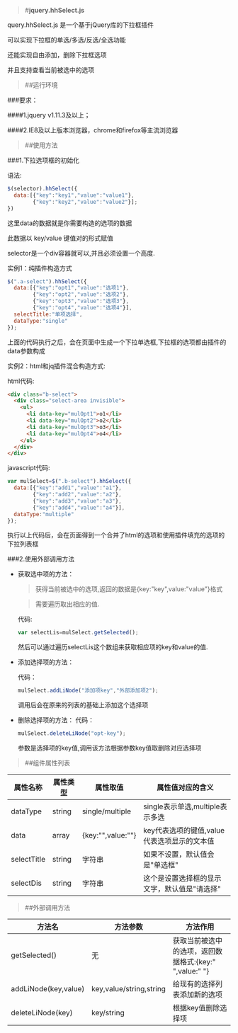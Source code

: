 >#**jquery.hhSelect.js**

query.hhSelect.js 是一个基于jQuery库的下拉框插件

可以实现下拉框的单选/多选/反选/全选功能

还能实现自由添加，删除下拉框选项

并且支持查看当前被选中的选项


>##运行环境


###要求：

####1.jquery v1.11.3及以上；

####2.IE8及以上版本浏览器，chrome和firefox等主流浏览器

>##使用方法

###1.下拉选项框的初始化

语法:
```javascript
$(selector).hhSelect({
  data:[{"key":"key1","value":"value1"},
        {"key":"key2","value":"value2"}];
})
```
这里data的数据就是你需要构造的选项的数据

此数据以 key/value 键值对的形式赋值

selector是一个div容器就可以,并且必须设置一个高度.

实例1：纯插件构造方式

```javascript
$(".a-select").hhSelect({
  data:[{"key":"opt1","value":"选项1"},
        {"key":"opt2","value":"选项2"},
        {"key":"opt3","value":"选项3"},
        {"key":"opt4","value":"选项4"}],
  selectTitle:"单项选择",
  dataType:"single"
});
```
上面的代码执行之后，会在页面中生成一个下拉单选框,下拉框的选项都由插件的data参数构成

实例2：html和jq插件混合构造方式:

html代码:
```html
<div class="b-select">
  <div class="select-area invisible">
    <ul>
      <li data-key="mulOpt1">o1</li>
      <li data-key="mulOpt2">o2</li>
      <li data-key="mulOpt3">o3</li>
      <li data-key="mulOpt4">o4</li>
    </ul>
  </div>
</div>
```
javascript代码:
```javascript
var mulSelect=$(".b-select").hhSelect({
  data:[{"key":"add1","value":"a1"},
        {"key":"add2","value":"a2"},
        {"key":"add3","value":"a3"},
        {"key":"add4","value":"a4"}],
  dataType:"multiple"
});
```

执行以上代码后，会在页面得到一个合并了html的选项和使用插件填充的选项的下拉列表框

###2.使用外部调用方法

- 获取选中项的方法：

  >获得当前被选中的选项,返回的数据是{key:"key",value:"value"}格式

  >需要遍历取出相应的值.

  代码:
  ```javascript
  var selectLis=mulSelect.getSelected();
  ```

  然后可以通过遍历selectLis这个数组来获取相应项的key和value的值.

- 添加选择项的方法：

  代码：
  ```javascript
  mulSelect.addLiNode("添加项key","外部添加项2");
  ```
  调用后会在原来的列表的基础上添加这个选择项

- 删除选择项的方法：
  代码：
  ```javascript
  mulSelect.deleteLiNode("opt-key");
  ```
  参数是选择项的key值,调用该方法根据参数key值取删除对应选择项


>##组件属性列表

属性名称 | 属性类型 | 属性取值    | 属性值对应的含义
---------|----------|-------------|-----------------
dataType |  string  |single/multiple|single表示单选,multiple表示多选
  data   |  array   |{key:"",value:""}|key代表选项的键值,value代表选项显示的文本值
selectTitle|string  | 字符串      |如果不设置，默认值会是"单选框"
selectDis|string| 字符串          |这个是设置选择框的显示文字，默认值是"请选择"
>##外部调用方法

  方法名 | 方法参数  | 方法作用
  -------|-----------|---------
  getSelected()|无|获取当前被选中的选项，返回数据格式:{key:" ",value:" "}
  addLiNode(key,value) |  key,value/string,string | 给现有的选择列表添加新的选项
  deleteLiNode(key) | key/string  | 根据key值删除选择项
